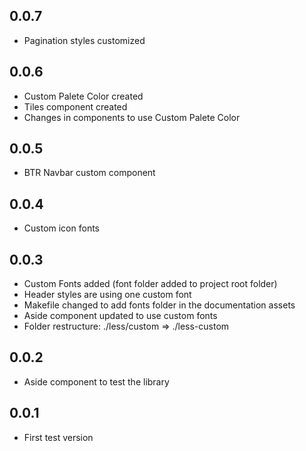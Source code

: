 ## 0.0.7

- Pagination styles customized


## 0.0.6

- Custom Palete Color created
- Tiles component created
- Changes in components to use Custom Palete Color


## 0.0.5

- BTR Navbar custom component


## 0.0.4

- Custom icon fonts


## 0.0.3

- Custom Fonts added (font folder added to project root folder)
- Header styles are using one custom font
- Makefile changed to add fonts folder in the documentation assets
- Aside component updated to use custom fonts
- Folder restructure: ./less/custom => ./less-custom


## 0.0.2

- Aside component to test the library


## 0.0.1

- First test version